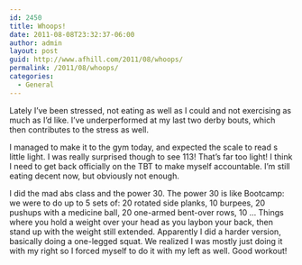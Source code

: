 ```yaml
---
id: 2450
title: Whoops!
date: 2011-08-08T23:32:37-06:00
author: admin
layout: post
guid: http://www.afhill.com/2011/08/whoops/
permalink: /2011/08/whoops/
categories:
  - General
---
```

Lately I&#8217;ve been stressed, not eating as well as I could and not exercising as much as I&#8217;d like. I&#8217;ve underperformed at my last two derby bouts, which then contributes to the stress as well. 

I managed to make it to the gym today, and expected the scale to read s little light. I was really surprised though to see 113! That&#8217;s far too light! I think I need to get back officially on the TBT to make myself accountable. I&#8217;m still eating decent now, but obviously not enough.

I did the mad abs class and the power 30. The power 30 is like Bootcamp: we were to do up to 5 sets of: 20 rotated side planks, 10 burpees, 20 pushups with a medicine ball, 20 one-armed bent-over rows, 10 &#8230; Things where you hold a weight over your head as you laybon your back, then stand up with the weight still extended. Apparently I did a harder version, basically doing a one-legged squat. We realized I was mostly just doing it with my right so I forced myself to do it with my left as well. Good workout!